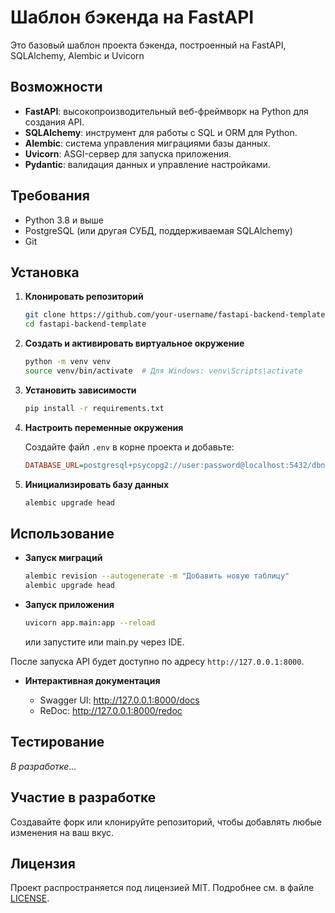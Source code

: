 
# Шаблон бэкенда на FastAPI

Это базовый шаблон проекта бэкенда, построенный на FastAPI, SQLAlchemy, Alembic и Uvicorn

## Возможности

- **FastAPI**: высокопроизводительный веб-фреймворк на Python для создания API.
- **SQLAlchemy**: инструмент для работы с SQL и ORM для Python.
- **Alembic**: система управления миграциями базы данных.
- **Uvicorn**: ASGI-сервер для запуска приложения.
- **Pydantic**: валидация данных и управление настройками.

## Требования

- Python 3.8 и выше
- PostgreSQL (или другая СУБД, поддерживаемая SQLAlchemy)
- Git

## Установка

1. **Клонировать репозиторий**

   ```bash
   git clone https://github.com/your-username/fastapi-backend-template.git
   cd fastapi-backend-template
   ```

2. **Создать и активировать виртуальное окружение**

   ```bash
   python -m venv venv
   source venv/bin/activate  # Для Windows: venv\Scripts\activate
   ```

3. **Установить зависимости**

   ```bash
   pip install -r requirements.txt
   ```

4. **Настроить переменные окружения**

   Создайте файл `.env` в корне проекта и добавьте:

   ```ini
   DATABASE_URL=postgresql+psycopg2://user:password@localhost:5432/dbname
   ```

5. **Инициализировать базу данных**

   ```bash
   alembic upgrade head
   ```


## Использование

- **Запуск миграций**

  ```bash
  alembic revision --autogenerate -m "Добавить новую таблицу"
  alembic upgrade head
  ```

- **Запуск приложения**

  ```bash
  uvicorn app.main:app --reload
  ```
  или запустите или main.py через IDE.
  
После запуска API будет доступно по адресу `http://127.0.0.1:8000`.

- **Интерактивная документация**

  - Swagger UI: http://127.0.0.1:8000/docs
  - ReDoc: http://127.0.0.1:8000/redoc

## Тестирование

*В разработке...*

## Участие в разработке

Создавайте форк или клонируйте репозиторий, чтобы добавлять любые изменения на ваш вкус.

## Лицензия

Проект распространяется под лицензией MIT. Подробнее см. в файле [LICENSE](LICENSE).


